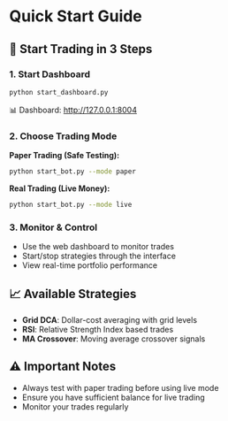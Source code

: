 # Quick Start Guide

## 🚀 Start Trading in 3 Steps

### 1. Start Dashboard
```bash
python start_dashboard.py
```
📊 Dashboard: http://127.0.0.1:8004

### 2. Choose Trading Mode

**Paper Trading (Safe Testing):**
```bash
python start_bot.py --mode paper
```

**Real Trading (Live Money):**
```bash
python start_bot.py --mode live
```

### 3. Monitor & Control
- Use the web dashboard to monitor trades
- Start/stop strategies through the interface
- View real-time portfolio performance

## 📈 Available Strategies
- **Grid DCA**: Dollar-cost averaging with grid levels
- **RSI**: Relative Strength Index based trades
- **MA Crossover**: Moving average crossover signals

## ⚠️ Important Notes
- Always test with paper trading before using live mode
- Ensure you have sufficient balance for live trading
- Monitor your trades regularly
